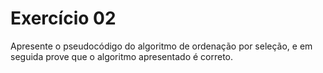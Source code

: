 # Exercício 02

Apresente o pseudocódigo do algoritmo de ordenação por seleção, e em seguida prove que o algoritmo apresentado é correto.